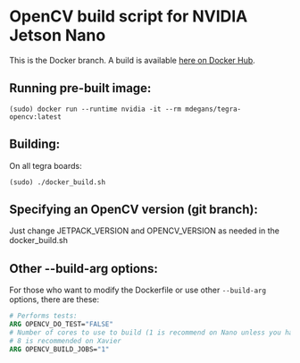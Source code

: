 # OpenCV build script for NVIDIA Jetson Nano

This is the Docker branch. A build is available
[here on Docker Hub](https://hub.docker.com/r/mdegans/tegra-opencv).

## Running pre-built image:
```shell
(sudo) docker run --runtime nvidia -it --rm mdegans/tegra-opencv:latest
```

## Building:

On all tegra boards:
```shell
(sudo) ./docker_build.sh
```

## Specifying an OpenCV version (git branch):

Just change JETPACK_VERSION and OPENCV_VERSION as needed in the docker_build.sh

## Other --build-arg options:

For those who want to modify the Dockerfile or use other `--build-arg` options, there are these:

```Dockerfile
# Performs tests:
ARG OPENCV_DO_TEST="FALSE"
# Number of cores to use to build (1 is recommend on Nano unless you have a swapfile mounted. More will use more memory)
# 8 is recommended on Xavier
ARG OPENCV_BUILD_JOBS="1"
```

